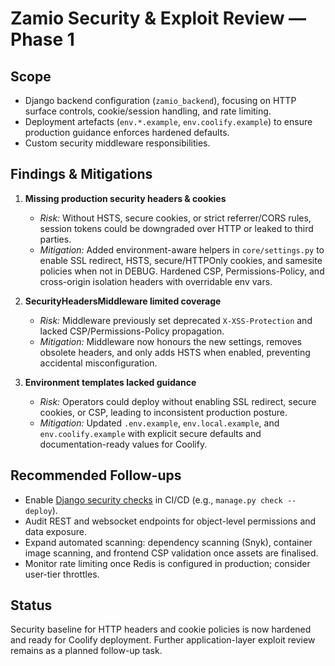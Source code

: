 # Zamio Security & Exploit Review — Phase 1

## Scope
- Django backend configuration (`zamio_backend`), focusing on HTTP surface controls, cookie/session handling, and rate limiting.
- Deployment artefacts (`env.*.example`, `env.coolify.example`) to ensure production guidance enforces hardened defaults.
- Custom security middleware responsibilities.

## Findings & Mitigations
1. **Missing production security headers & cookies**  
   - *Risk:* Without HSTS, secure cookies, or strict referrer/CORS rules, session tokens could be downgraded over HTTP or leaked to third parties.  
   - *Mitigation:* Added environment-aware helpers in `core/settings.py` to enable SSL redirect, HSTS, secure/HTTPOnly cookies, and samesite policies when not in DEBUG. Hardened CSP, Permissions-Policy, and cross-origin isolation headers with overridable env vars.

2. **SecurityHeadersMiddleware limited coverage**  
   - *Risk:* Middleware previously set deprecated `X-XSS-Protection` and lacked CSP/Permissions-Policy propagation.  
   - *Mitigation:* Middleware now honours the new settings, removes obsolete headers, and only adds HSTS when enabled, preventing accidental misconfiguration.

3. **Environment templates lacked guidance**  
   - *Risk:* Operators could deploy without enabling SSL redirect, secure cookies, or CSP, leading to inconsistent production posture.  
   - *Mitigation:* Updated `.env.example`, `env.local.example`, and `env.coolify.example` with explicit secure defaults and documentation-ready values for Coolify.

## Recommended Follow-ups
- Enable [Django security checks](https://docs.djangoproject.com/en/stable/ref/checks/#security) in CI/CD (e.g., `manage.py check --deploy`).
- Audit REST and websocket endpoints for object-level permissions and data exposure.
- Expand automated scanning: dependency scanning (Snyk), container image scanning, and frontend CSP validation once assets are finalised.
- Monitor rate limiting once Redis is configured in production; consider user-tier throttles.

## Status
Security baseline for HTTP headers and cookie policies is now hardened and ready for Coolify deployment. Further application-layer exploit review remains as a planned follow-up task.
